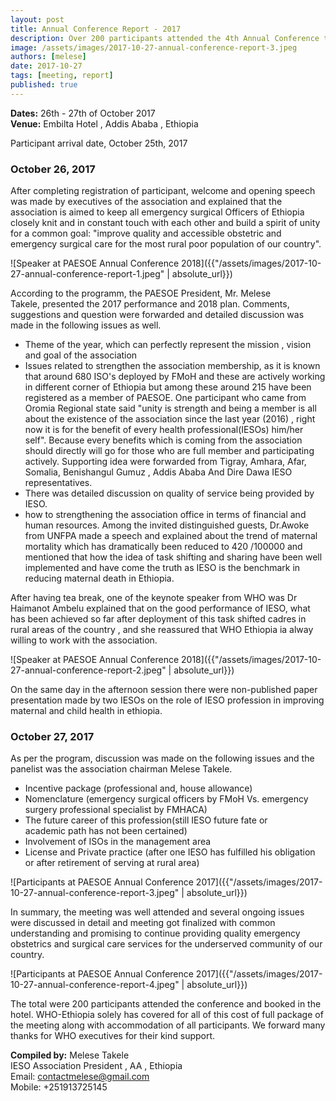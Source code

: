 ```yaml
---
layout: post
title: Annual Conference Report - 2017
description: Over 200 participants attended the 4th Annual Conference to discuss the progress made by IESOs as well as to plan the future role of IESOs and the delivery of safe and accessible emergency obstetric and surgical care.
image: /assets/images/2017-10-27-annual-conference-report-3.jpeg
authors: [melese]
date: 2017-10-27
tags: [meeting, report]
published: true
---
```


**Dates:** 26th - 27th of October 2017  
**Venue:** Embilta Hotel , Addis Ababa , Ethiopia  

Participant arrival date, October 25th, 2017

### October 26, 2017

After completing registration of participant, welcome and opening speech was made by executives of the association and explained that the association is aimed to keep all emergency surgical Officers of Ethiopia closely knit and in constant touch with each other and build a spirit of unity for a common goal: "improve quality and accessible obstetric and emergency surgical care for the most rural poor population of our country".

![Speaker at PAESOE Annual Conference 2018]({{"/assets/images/2017-10-27-annual-conference-report-1.jpeg" | absolute_url}})

According to the programm, the PAESOE President, Mr. Melese Takele, presented the 2017 performance and 2018 plan.
Comments, suggestions and question were forwarded and detailed discussion was made in the following issues as well.

- Theme of the year, which can perfectly represent the mission , vision and goal of the association
- Issues related to strengthen the association membership, as it is known that around 680 ISO's deployed by FMoH and these are actively working in different corner of Ethiopia but among these around 215 have been registered as a member of PAESOE.
One participant who came from Oromia Regional state said "unity is strength and being a member is all about the existence of the association since the last year (2016) , right now it is for the benefit of every health professional(IESOs) him/her self".
Because every benefits which is coming from the association should directly will go for those who are full member and participating actively.
Supporting idea were forwarded from Tigray, Amhara, Afar, Somalia, Benishangul Gumuz , Addis Ababa And Dire Dawa IESO representatives.
- There was detailed discussion on quality of service being provided by IESO.
- how to strengthening the association office in terms of financial and human resources.
Among the invited distinguished guests, Dr.Awoke from UNFPA made a speech and explained about the trend of maternal mortality which has dramatically been reduced to 420 /100000 and mentioned that how the idea of task shifting and sharing have been well implemented and have come the truth as IESO is the benchmark in reducing maternal death in Ethiopia.

After having tea break, one of the keynote speaker from WHO was Dr Haimanot Ambelu explained that on the good performance of IESO, what has been achieved so far after deployment of this task shifted cadres in rural areas of the country , and she reassured that WHO Ethiopia ia alway willing to work with the association.

![Speaker at PAESOE Annual Conference 2018]({{"/assets/images/2017-10-27-annual-conference-report-2.jpeg" | absolute_url}})

On the same day in the afternoon session there were non-published paper presentation made by two IESOs on the role of IESO profession in improving maternal and child health in ethiopia.

### October 27, 2017

As per the program, discussion was made on the following issues and the panelist was the association chairman Melese Takele.

- Incentive package (professional and, house allowance)
- Nomenclature (emergency surgical officers by FMoH Vs. emergency surgery professional specialist by FMHACA)
- The future career of this profession(still IESO future fate or academic path has not been certained)
- Involvement of ISOs in the management area
- License and Private practice (after one IESO has fulfilled his obligation or after retirement of serving at rural area)

![Participants at PAESOE Annual Conference 2017]({{"/assets/images/2017-10-27-annual-conference-report-3.jpeg" | absolute_url}})

In summary, the meeting was well attended and several ongoing issues were discussed in detail and meeting got finalized with common understanding and promising to continue providing quality emergency obstetrics and surgical care services for the underserved community of our country.

![Participants at PAESOE Annual Conference 2017]({{"/assets/images/2017-10-27-annual-conference-report-4.jpeg" | absolute_url}})

The total were 200 participants attended the conference and booked in the hotel.
WHO-Ethiopia solely has covered for all of this cost of full package of the meeting along with accommodation of all participants.
We forward many thanks for WHO executives for their kind support.

**Compiled by:**
Melese Takele  
IESO Association President , AA , Ethiopia  
Email: contactmelese@gmail.com  
Mobile: +251913725145  
